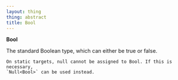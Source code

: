 ```yaml
---
layout: thing
thing: abstract
title: Bool
---
```

**Bool**

The standard Boolean type, which can either be true or false.

	On static targets, null cannot be assigned to Bool. If this is necessary,
	`Null<Bool>` can be used instead.

